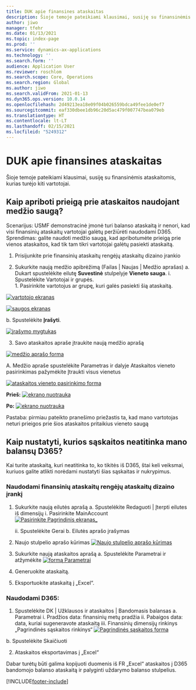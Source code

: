 ```yaml
---
title: DUK apie finansines ataskaitas
description: Šioje temoje pateikiami klausimai, susiję su finansinėmis ataskaitomis, kurias turėjo kiti vartotojai.
author: jiwo
manager: tfehr
ms.date: 01/13/2021
ms.topic: index-page
ms.prod: ''
ms.service: dynamics-ax-applications
ms.technology: ''
ms.search.form: ''
audience: Application User
ms.reviewer: roschlom
ms.search.scope: Core, Operations
ms.search.region: Global
ms.author: jiwo
ms.search.validFrom: 2021-01-13
ms.dyn365.ops.version: 10.0.14
ms.openlocfilehash: 2d49213ea18e09f04b026559bdca49fee1de0ef7
ms.sourcegitcommit: eaf330dbee1db96c20d5ac479f007747bea079eb
ms.translationtype: HT
ms.contentlocale: lt-LT
ms.lasthandoff: 02/15/2021
ms.locfileid: "5249312"
---
```

# <a name="financial-reporting-faq"></a>DUK apie finansines ataskaitas 

Šioje temoje pateikiami klausimai, susiję su finansinėmis ataskaitomis, kurias turėjo kiti vartotojai. 


## <a name="how-do-i-restrict-access-to-a-report-using-tree-security"></a>Kaip apriboti prieigą prie ataskaitos naudojant medžio saugą?

Scenarijus: USMF demonstracinė įmonė turi balanso ataskaitą ir nenori, kad visi finansinių ataskaitų vartotojai galėtų peržiūrėti naudodami D365. Sprendimas: galite naudoti medžio saugą, kad apribotumėte prieigą prie vienos ataskaitos, kad tik tam tikri vartotojai galėtų pasiekti ataskaitą. 

1.  Prisijunkite prie finansinių ataskaitų rengėjų ataskaitų dizaino įrankio

2.  Sukurkite naują medžio apibrėžimą (Failas | Naujas | Medžio aprašas) a.    Dukart spustelėkite eilutę **Suvestinė** stulpelyje **Vieneto sauga**.
  i.    Spustelėkite Vartotojai ir grupės.  
          1. Pasirinkite vartotojus ar grupę, kuri galės pasiekti šią ataskaitą. 
          
[![vartotojo ekranas](./media/FR-FAQ_users.png)](./media/FR-FAQ_users.png)

[![saugos ekranas](./media/FR-FAQ_security.jpg)](./media/FR-FAQ_security.jpg)

  b.    Spustelėkite **Įrašyti**.
  
[![įrašymo mygtukas](./media/FR-FAQ_save.png)](./media/FR-FAQ_save.png)

3.  Savo ataskaitos apraše įtraukite naują medžio aprašą

[![medžio aprašo forma](./media/FR-FAQ_tree-definition.jpg)](./media/FR-FAQ_tree-definition.jpg)

A.  Medžio apraše spustelėkite Parametras ir dalyje Ataskaitos vieneto pasirinkimas pažymėkite Įtraukti visus vienetus

[![ataskaitos vieneto pasirinkimo forma](./media/FR-FAQ_reporting-unit-selection.jpg)](./media/FR-FAQ_reporting-unit-selection.jpg)

**Prieš:** [![ekrano nuotrauka](./media/FR-FAQ_before.png)](./media/FR-FAQ_before.png)

**Po:** [![ekrano nuotrauka](./media/FR-FAQ_after.png)](./media/FR-FAQ_after.png)

Pastaba: pirmiau pateikto pranešimo priežastis ta, kad mano vartotojas neturi prieigos prie šios ataskaitos pritaikius vieneto saugą



## <a name="how-do-i-determine-which-accounts-do-not-matching-my-balances-in-d365"></a>Kaip nustatyti, kurios sąskaitos neatitinka mano balansų D365?

Kai turite ataskaitą, kuri neatitinka to, ko tikitės iš D365, štai keli veiksmai, kuriuos galite atlikti norėdami nustatyti šias sąskaitas ir nukrypimus. 

### <a name="in-financial-reporter-report-designer"></a>Naudodami finansinių ataskaitų rengėjų ataskaitų dizaino įrankį

1.  Sukurkite naują eilutės aprašą a.    Spustelėkite Redaguoti | Įterpti eilutes iš dimensijų i.  Pasirinkite MainAccount [![Pasirinkite Pagrindinis ekranas_](./media/FR-FAQ_selectmain_.png)](./media/FR-FAQ_selectmain_.png)
    
    ii. Spustelėkite Gerai b.    Eilutės aprašo įrašymas

2.  Naujo stulpelio aprašo kūrimas [![Naujo stulpelio aprašo kūrimas](./media/FR-FAQ_column.png)](./media/FR-FAQ_column.png)

3.  Sukurkite naują ataskaitos aprašą a.    Spustelėkite Parametrai ir atžymėkite [![formą Parametrai](./media/FR-FAQ_settings.png)](./media/FR-FAQ_settings.png)
   
4.  Generuokite ataskaitą. 

5.  Eksportuokite ataskaitą į „Excel“.

### <a name="in-d365"></a>Naudodami D365: 
1.  Spustelėkite DK | Užklausos ir ataskaitos | Bandomasis balansas a.    Parametrai i.  Pradžios data: finansinių metų pradžia ii. Pabaigos data: data, kuriai sugeneravote ataskaitą iii.    Finansinių dimensijų rinkinys „Pagrindinės sąskaitos rinkinys“ [![Pagrindinės sąskaitos forma](./media/FR-FAQ_mainacct.png)](./media/FR-FAQ_mainacct.png)
      
  b.    Spustelėkite Skaičiuoti

2.  Ataskaitos eksportavimas į „Excel“

Dabar turėtų būti galima kopijuoti duomenis iš FR „Excel“ ataskaitos į D365 bandomojo balanso ataskaitą ir palyginti uždarymo balanso stulpelius.


[!INCLUDE[footer-include](../../includes/footer-banner.md)]